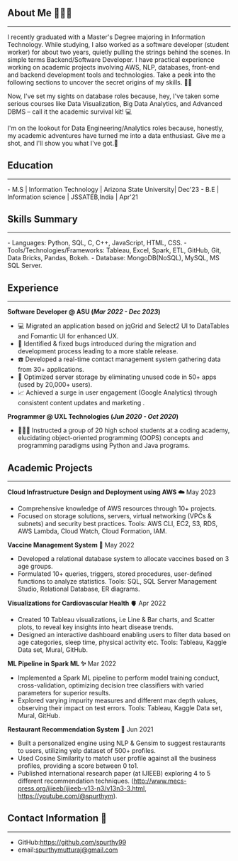 ## About Me 👩🏻‍🦱
<hr>
I recently graduated with a Master's Degree majoring in Information Technology. While studying, I also worked as a software developer (student worker) for about two years, quietly pulling the strings behind the scenes. In simple terms Backend/Software Developer. I have practical experience working on academic projects involving AWS, NLP, databases, front-end and backend development tools and technologies. Take a peek into the following sections to uncover the secret origins of my skills. 🕵🏻

Now, I've set my sights on database roles because, hey, I've taken some serious courses like Data Visualization, Big Data Analytics, and Advanced DBMS – call it the academic survival kit! 💻

I'm on the lookout for Data Engineering/Analytics roles because, honestly, my academic adventures have turned me into a data enthusiast. Give me a shot, and I'll show you what I've got.💫


## Education
<hr>
- M.S | Information Technology | Arizona State University|  Dec'23
- B.E | Information science    | JSSATEB,India           |  Apr'21 

## Skills Summary
<hr>
- Languages: Python, SQL, C, C++, JavaScript, HTML, CSS.
- Tools/Technologies/Frameworks: Tableau, Excel, Spark, ETL, GitHub, Git, Data Bricks, Pandas, Bokeh.
- Database: MongoDB(NoSQL), MySQL, MS SQL Server.


## Experience
<hr>

**Software Developer @ ASU (_Mar 2022 - Dec 2023_)**
- 💻 Migrated an application based on jqGrid and Select2 UI to DataTables and Fomantic UI for enhanced UX.
- 👾 Identified & fixed bugs introduced during the migration and development process leading to a more stable release.
- ☎️ Developed a real-time contact management system gathering data from 30+ applications.
- 📀 Optimized server storage by eliminating unused code in 50+ apps (used by 20,000+ users).
- 📈 Achieved a surge in user engagement (Google Analytics) through consistent content updates and marketing .

**Programmer @ UXL Technologies (_Jun 2020 - Oct 2020_)**
- 👩🏻‍💻 Instructed a group of 20 high school students at a coding academy, elucidating object-oriented programming (OOPS) concepts and programming paradigms using Python and Java programs.
## Academic Projects
<hr>

**Cloud Infrastructure Design and Deployment using AWS ☁️**                                                                    May 2023
- 	Comprehensive knowledge of AWS resources through 10+ projects.
- 	Focused on storage solutions, servers, virtual networking (VPCs & subnets) and security best practices.
Tools: AWS  CLI,  EC2,  S3,  RDS,  AWS  Lambda,  Cloud Watch,  Cloud Formation, IAM.

**Vaccine Management System 💉**                                                                                                                                       May  2022
- 	Developed a relational database system to allocate vaccines based on 3 age groups.
- 	Formulated 10+ queries, triggers, stored procedures, user-defined functions to analyze statistics.
Tools: SQL, SQL Server Management Studio, Relational Database, ER diagrams.  

**Visualizations for Cardiovascular Health 🫀**                                                                                                                      Apr  2022
- 	Created 10 Tableau visualizations, i.e Line & Bar charts, and Scatter plots, to reveal key insights into heart disease trends.
- 	Designed an interactive dashboard enabling users to filter data based on age categories, sleep time, physical activity etc.
Tools: Tableau, Kaggle Data set, Mural, GitHub.

**ML Pipeline in Spark ML ✨** 										           Mar  2022
- 	Implemented a Spark ML pipeline to perform model training conduct, cross-validation, optimizing decision tree classifiers with varied parameters for superior results.
- 	Explored varying impurity measures and different max depth values, observing their impact on test errors.
Tools: Tableau, Kaggle Data set, Mural, GitHub.

**Restaurant Recommendation System 🍝**                                                                                                                            Jun 2021
- 	Built a personalized engine using NLP & Gensim to suggest restaurants to users, utilizing yelp dataset of 500+ profiles. 
- 	Used Cosine Similarity to match user profile against all the business profiles, providing a score between 0 to1.
- 	Published international research paper (at IJIEEB) exploring 4 to 5 different recommendation techniques.
  (http://www.mecs-press.org/ijieeb/ijieeb-v13-n3/v13n3-3.html, https://youtube.com/@spurthym).

## Contact Information 📧
<hr>

- GitHub:https://github.com/spurthy99
- email:spurthymutturaj@gmail.com
